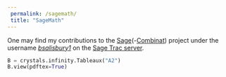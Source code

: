 ```yaml
---
 permalink: /sagemath/
 title: "SageMath"
---
```


One may find my contributions to the [Sage](http://www.sagemath.org/)(-[Combinat](http://wiki.sagemath.org/combinat)) project under the username [*bsalisbury1*](http://trac.sagemath.org/search?noquickjump=1&ticket=on&wiki=on&q=bsalisbury1) on the [Sage Trac server](http://trac.sagemath.org/).

```python
B = crystals.infinity.Tableaux("A2")
B.view(pdftex=True)
```
